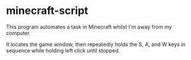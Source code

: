 # minecraft-script

This program automates a task in Minecraft whilst I'm away from my computer. 

It locates the game window, then repeatedly holds the S, A, and W keys in sequence while holding left click until stopped.
